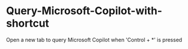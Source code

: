 # Query-Microsoft-Copilot-with-shortcut
Open a new tab to query Microsoft Copilot when 'Control + *' is pressed
